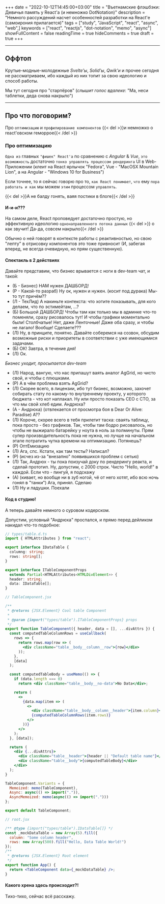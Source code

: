+++
date = "2022-10-12T14:45:00+03:00"
title = "Въетнамские флэшбэки: Девичья память у React'а (и немножко DotNotation)"
description = "Немного рассуждений насчет особенностей разработки на React'е (самоирония прилагается)"
tags = ["study", "JavaScript", "react", "async", "web",]
keywords = ["react", "reactjs", "dot-notation", "memo", "async"]
showFullContent = false
readingTime = true 
hideComments = true 
draft = true 
+++

---

## Оффтоп

Крутые-модные-молодежные _Svelte'ы_, _Solid'ы_, _Qwik'и_ и прочее
сегодня не рассматриваем, ибо каждый из них топит за свою идеологию и способ
работы.

Мы тут сегодня про "старпёров"
(_слышит голос вдалеке_: "Ма, неси таблетки, деда снова накрыло")

---

## Про что поговорим?

Про `оптимизацию` и `профилирование компонентов`
{{< del >}}и немножко о react'овском геморрое{{< /del >}}

### Про оптимизацию

`Одна из` главных `"фишек" React'а` по сравнению с _Angular_ & _Vue_,
`это возможность` достаточно `тонко управлять процессом рендеринга`
UI в Web-Приложении
(клеит на React ярлычок "Fedora", Vue - "MacOSX Mountain Lion",
а на Angular - "Windows 10 for Business")

Если точнее, то я сейчас говорю про то, `как React понимает`,
`что` ему `пора работать и как` мы можем `этим` процессом `управлять`.

{{< del >}}А не балду гонять, ваяя постики в блоге{{< /del >}}

#### И-и-и???

На самом деле, React проповедует достаточно простую, но эффективную идеологию
`однонаправленного потока данных`
{{< del >}} о как звучит! Да-да, совсем накрыло{{< /del >}}

Обычно о ней говорят в контексте работы с реактивностью, но свою "лепту" в
отрисовку компонентов это тоже привносит
(И, забегая вперед, не всегда очевидную, но прям существенную).

#### Спектакль в 2 действиях

Давайте представим, что бизнес врывается с ноги в dev-team чат, и такой:

- (Б - Бизнес) НАМ нужен ДАШБОРД!
- (Р - Какой-то разраб) Ну ок, нужен и нужен. (косит под дурака) Мы-то тут причём??
- (Л - ТехЛид) А накиньте контекста: что хотите показывать, для кого делаем, что по эстимейтам, ...?
- (Б) Большой ДАШБОРД! Чтобы там как только мы в админке что-то поменяли, сразу
  рисовалось тут! И чтобы графики моментально были! Столбчатые! Нет, даже Ленточные!
  Даже оба сразу, и чтобы не лагало! Вообще! Сделаете???
- (Л) Ну, в принципе, понятно.
  Давайте соберемся на созвон, обсудим возможные риски и приоритеты
  в соответствии с уже имеющимися задачами.
- (Б) ОК! Завтра, в течение дня!
- (Л) Ок.

_Бизнес уходит, просыпается dev-team_

- (Л) Народ, вангую, что нас припашут ваять аналог AgGrid, но чисто свой,
  и чтобы с плюшками.
- (Р) А в чём проблема взять AgGrid?
- (Л) Скорее всего, в лицензии, ибо тут бизнес, возможно, захочет собирать
  стату по какому-то внутреннему проекту, у которого бюджета - что кот наплакал.
  Ну или просто показать CEO с СТО, за что мы свой хлеб едим. Андрюха?
- (А - Андрюха) (отвлекается от просмотра боя в Dear Or Alive: Paradise) А??
- (Л) Короче, скорее всего в тебя прилетит таска: сваять таблицу, пока просто -
  без графиков. Так, чтобы там бодро рисовалось, но чтобы не выжирало батарейку
  у ноута в ноль за полминуты. Прям супер производительность пока не нужна, но лучше на начальном
  этапе потратить чутка времени на оптимизацию. Потянешь?
- (Р) ОптЕмизацию
- (Л) Ага, спс. Кстати, как там тесты? Написал?
- (Р) (исчез из-за "внезапно" появившихся проблем с сетью)
- (Л) Так, Андрюх - ты пока поизучай доку по рендерингу реакта, и сделай прототип.
  Ну, допустим, с 2000 строк. Чисто "Hello, world!" в каждой.
  Если что - пингуй, я подскажу
- (А) (кивает, но вообще ни в зуб ногой, чё от него хотят, ибо всю ночь гонял в "танки")
  Ага, принял. Сделаю
- (Л) Ну и ладушки. Поехали

#### Код в студию!

А теперь давайте немного о суровом кодерском.

Допустим, условный "Андрюха" проспался, и прямо перед дейликом накидал
что-то подобное:

```ts
// types/table.d.ts
import { HTMLAttributes } from "react";

export interface IDataTable {
  columng: string;
  rows: string[];
}

export interface ITableComponentProps
  extends Partial<HTMLAttributes<HTMLDivElement>> {
  header: string;
  data: IDataTable[];
}
```

```jsx
// TableComponent.jsx

/**
 * @returns {JSX.Element} Cool table Component
 *
 * @param {import("types/table").ITableComponentProps} props
 */
export function TableComponent({ header, data = [], ...divAttrs }) {
  const computedTableColumnRows = useCallback(
    rows => {
      return rows.map(row => (
        <div className="table__body__column__row">{row}</div>
      ));
    },
    [data]
  );

  const computedTableBody = useMemo(() => {
    if (data.length === 0)
      return <div className="table__body__no-data">No Data</div>;

    return (
      <>
        {data.map(item => (
          <>
            <div className="table__body__column__header">{item.column}</div>
            {computedTableColumnRows(item.rows)}
          </>
        ))}
      </>
    );
  }, [data]);

  return (
    <div {...divAttrs}>
      <div className="table__header">{header || "Default table name"}</div>
      <div className="table__body">{computedTableBody}</div>
    </div>
  );
}

TableComponent.Variants = {
  Memoized: memo(TableComponent),
  Async: async(() => import(".")),
  AsyncMemoized: memo(async(() => import(".")))
};

export default TableComponent;
```

```jsx
// root.jsx

/** @type {import("types/table").IDataTable[]} */
const _mockDataTable = new Array(5).fill({
  column: "Some column header",
  rows: new Array(500).fill("Hello, Data Table World!")
});
/**
 * @returns {JSX.Element} Root element
 */
export function App() {
  return <TableComponent data={_mockDataTable} />;
}
```

#### Какого хрена здесь происходит?!

Тихо-тихо, сейчас всё расскажу.
